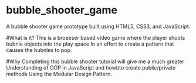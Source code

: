 # bubble_shooter_game
A bubble shooter game prototype built using HTML5, CSS3, and JavaScript.

#What is it?
This is a broeeser based video game where the player shoots bubnle objects into the play space
In an effort to create a pattern that causes the bubnles to pop. 

#Why
Completing this bubble shooter tutorial will give me a much greater
Understanding of OOP in JavaScript and howbto create public/private methods
Using the Modular Design Pattern.
